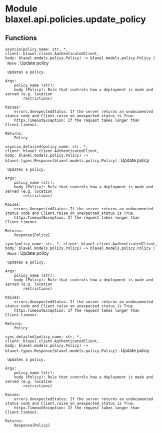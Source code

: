 Module blaxel.api.policies.update_policy
========================================

Functions
---------

`asyncio(policy_name: str, *, client: blaxel.client.AuthenticatedClient, body: blaxel.models.policy.Policy) ‑> blaxel.models.policy.Policy | None`
:   Update policy
    
     Updates a policy.
    
    Args:
        policy_name (str):
        body (Policy): Rule that controls how a deployment is made and served (e.g. location
            restrictions)
    
    Raises:
        errors.UnexpectedStatus: If the server returns an undocumented status code and Client.raise_on_unexpected_status is True.
        httpx.TimeoutException: If the request takes longer than Client.timeout.
    
    Returns:
        Policy

`asyncio_detailed(policy_name: str, *, client: blaxel.client.AuthenticatedClient, body: blaxel.models.policy.Policy) ‑> blaxel.types.Response[blaxel.models.policy.Policy]`
:   Update policy
    
     Updates a policy.
    
    Args:
        policy_name (str):
        body (Policy): Rule that controls how a deployment is made and served (e.g. location
            restrictions)
    
    Raises:
        errors.UnexpectedStatus: If the server returns an undocumented status code and Client.raise_on_unexpected_status is True.
        httpx.TimeoutException: If the request takes longer than Client.timeout.
    
    Returns:
        Response[Policy]

`sync(policy_name: str, *, client: blaxel.client.AuthenticatedClient, body: blaxel.models.policy.Policy) ‑> blaxel.models.policy.Policy | None`
:   Update policy
    
     Updates a policy.
    
    Args:
        policy_name (str):
        body (Policy): Rule that controls how a deployment is made and served (e.g. location
            restrictions)
    
    Raises:
        errors.UnexpectedStatus: If the server returns an undocumented status code and Client.raise_on_unexpected_status is True.
        httpx.TimeoutException: If the request takes longer than Client.timeout.
    
    Returns:
        Policy

`sync_detailed(policy_name: str, *, client: blaxel.client.AuthenticatedClient, body: blaxel.models.policy.Policy) ‑> blaxel.types.Response[blaxel.models.policy.Policy]`
:   Update policy
    
     Updates a policy.
    
    Args:
        policy_name (str):
        body (Policy): Rule that controls how a deployment is made and served (e.g. location
            restrictions)
    
    Raises:
        errors.UnexpectedStatus: If the server returns an undocumented status code and Client.raise_on_unexpected_status is True.
        httpx.TimeoutException: If the request takes longer than Client.timeout.
    
    Returns:
        Response[Policy]